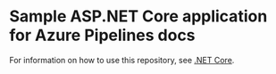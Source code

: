 # Sample ASP.NET Core application for Azure Pipelines docs

For information on how to use this repository, see [.NET Core](https://mohitgoyal.co).